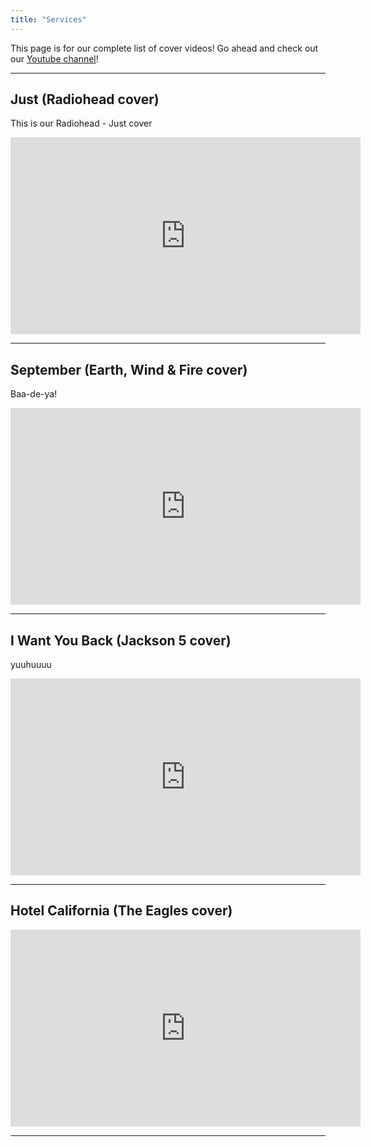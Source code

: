 ```yaml
---
title: "Services"
---
```


This page is for our complete list of cover videos! Go ahead and check out our [<i class="fas youtube"></i> Youtube channel](https://www.youtube.com/channel/UCVv2tjQfxxPJozp8G4EpGVA)!

---

## Just (Radiohead cover)

This is our Radiohead - Just cover

<iframe width="560" height="315" src="https://www.youtube.com/embed/PdjFZRTW27o" frameborder="0" allow="accelerometer; autoplay; clipboard-write; encrypted-media; gyroscope; picture-in-picture" allowfullscreen></iframe>

---

## September (Earth, Wind & Fire cover)

Baa-de-ya!

<iframe width="560" height="315" src="https://www.youtube.com/embed/f_p5L5QMDu4" frameborder="0" allow="accelerometer; autoplay; clipboard-write; encrypted-media; gyroscope; picture-in-picture" allowfullscreen></iframe>

---

## I Want You Back (Jackson 5 cover)

yuuhuuuu

<iframe width="560" height="315" src="https://www.youtube.com/embed/K5UkBlE5zZg" frameborder="0" allow="accelerometer; autoplay; clipboard-write; encrypted-media; gyroscope; picture-in-picture" allowfullscreen></iframe>

---

## Hotel California (The Eagles cover)

<iframe width="560" height="315" src="https://www.youtube.com/embed/YkNCv_oexX8" frameborder="0" allow="accelerometer; autoplay; clipboard-write; encrypted-media; gyroscope; picture-in-picture" allowfullscreen></iframe>

---
